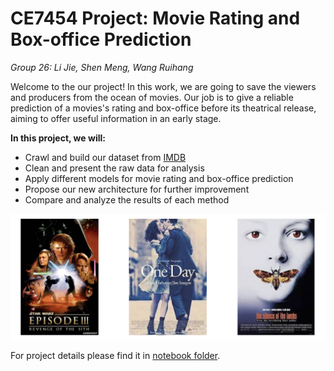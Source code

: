 # CE7454 Project: Movie Rating and Box-office Prediction

*Group 26: Li Jie, Shen Meng, Wang Ruihang*

Welcome to the our project! In this work, we are going to save the viewers and producers from the ocean of movies. Our job is to give a reliable prediction of a movies's rating and box-office before its theatrical release, aiming to offer useful information in an early stage. 

**In this project, we will:**

- Crawl and build our dataset from [IMDB](https://www.imdb.com)
- Clean and present the raw data for analysis
- Apply different models for movie rating and box-office prediction
- Propose our new architecture for further improvement
- Compare and analyze the results of each method

![](notebook/images/posters.png)

For project details please find it in [notebook folder](https://github.com/pupboss/CE7454-Project-Fall2019/blob/master/notebook).
